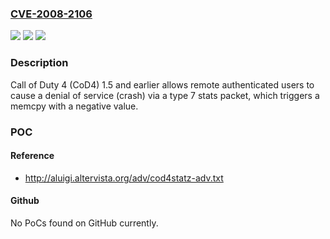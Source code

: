 ### [CVE-2008-2106](https://cve.mitre.org/cgi-bin/cvename.cgi?name=CVE-2008-2106)
![](https://img.shields.io/static/v1?label=Product&message=n%2Fa&color=blue)
![](https://img.shields.io/static/v1?label=Version&message=n%2Fa&color=blue)
![](https://img.shields.io/static/v1?label=Vulnerability&message=n%2Fa&color=brighgreen)

### Description

Call of Duty 4 (CoD4) 1.5 and earlier allows remote authenticated users to cause a denial of service (crash) via a type 7 stats packet, which triggers a memcpy with a negative value.

### POC

#### Reference
- http://aluigi.altervista.org/adv/cod4statz-adv.txt

#### Github
No PoCs found on GitHub currently.

